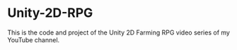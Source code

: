 # Unity-2D-RPG
This is the code and project of the Unity 2D Farming RPG video series of my YouTube channel. 
